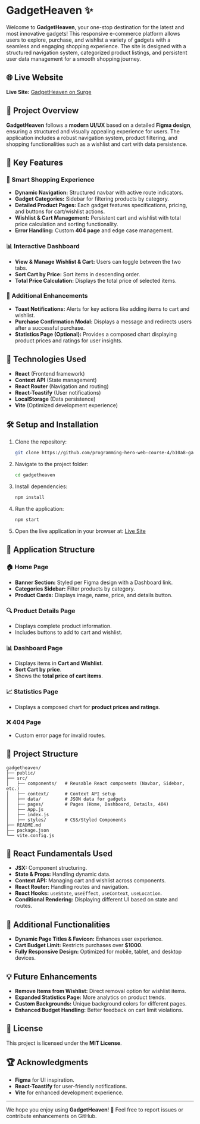 # GadgetHeaven ✨

Welcome to **GadgetHeaven**, your one-stop destination for the latest and most innovative gadgets! This responsive e-commerce platform allows users to explore, purchase, and wishlist a variety of gadgets with a seamless and engaging shopping experience. The site is designed with a structured navigation system, categorized product listings, and persistent user data management for a smooth shopping journey.

## 🌐 Live Website
**Live Site:** [GadgetHeaven on Surge](https://srk-gadget-heaven.netlify.app/)

## 📑 Project Overview
**GadgetHeaven** follows a **modern UI/UX** based on a detailed **Figma design**, ensuring a structured and visually appealing experience for users. The application includes a robust navigation system, product filtering, and shopping functionalities such as a wishlist and cart with data persistence.

## 🎯 Key Features
### 🛒 Smart Shopping Experience
- **Dynamic Navigation:** Structured navbar with active route indicators.
- **Gadget Categories:** Sidebar for filtering products by category.
- **Detailed Product Pages:** Each gadget features specifications, pricing, and buttons for cart/wishlist actions.
- **Wishlist & Cart Management:** Persistent cart and wishlist with total price calculation and sorting functionality.
- **Error Handling:** Custom **404 page** and edge case management.

### 📊 Interactive Dashboard
- **View & Manage Wishlist & Cart:** Users can toggle between the two tabs.
- **Sort Cart by Price:** Sort items in descending order.
- **Total Price Calculation:** Displays the total price of selected items.

### 🚀 Additional Enhancements
- **Toast Notifications:** Alerts for key actions like adding items to cart and wishlist.
- **Purchase Confirmation Modal:** Displays a message and redirects users after a successful purchase.
- **Statistics Page (Optional):** Provides a composed chart displaying product prices and ratings for user insights.

## 📱 Technologies Used
- **React** (Frontend framework)
- **Context API** (State management)
- **React Router** (Navigation and routing)
- **React-Toastify** (User notifications)
- **LocalStorage** (Data persistence)
- **Vite** (Optimized development experience)

## 🛠 Setup and Installation
1. Clone the repository:
   ```sh
   git clone https://github.com/programming-hero-web-course-4/b10a8-gadget-heaven-smmaksudulhaque2000.git
   ```
2. Navigate to the project folder:
   ```sh
   cd gadgetheaven
   ```
3. Install dependencies:
   ```sh
   npm install
   ```
4. Run the application:
   ```sh
   npm start
   ```
5. Open the live application in your browser at: [Live Site](https://srk-gadget-heaven.netlify.app/)

## 🎨 Application Structure
### 🏠 Home Page
- **Banner Section:** Styled per Figma design with a Dashboard link.
- **Categories Sidebar:** Filter products by category.
- **Product Cards:** Displays image, name, price, and details button.

### 🔍 Product Details Page
- Displays complete product information.
- Includes buttons to add to cart and wishlist.

### 📊 Dashboard Page
- Displays items in **Cart and Wishlist**.
- **Sort Cart by price**.
- Shows the **total price of cart items**.

### 📈 Statistics Page
- Displays a composed chart for **product prices and ratings**.

### ❌ 404 Page
- Custom error page for invalid routes.

## 📂 Project Structure
```
gadgetheaven/
├── public/
├── src/
│   ├── components/   # Reusable React components (Navbar, Sidebar, etc.)
│   ├── context/      # Context API setup
│   ├── data/         # JSON data for gadgets
│   ├── pages/        # Pages (Home, Dashboard, Details, 404)
│   ├── App.js
│   ├── index.js
│   ├── styles/       # CSS/Styled Components
├── README.md
├── package.json
└── vite.config.js
```

## 🧩 React Fundamentals Used
- **JSX:** Component structuring.
- **State & Props:** Handling dynamic data.
- **Context API:** Managing cart and wishlist across components.
- **React Router:** Handling routes and navigation.
- **React Hooks:** `useState`, `useEffect`, `useContext`, `useLocation`.
- **Conditional Rendering:** Displaying different UI based on state and routes.

## 📝 Additional Functionalities
- **Dynamic Page Titles & Favicon:** Enhances user experience.
- **Cart Budget Limit:** Restricts purchases over **$1000**.
- **Fully Responsive Design:** Optimized for mobile, tablet, and desktop devices.

## 💡 Future Enhancements
- **Remove Items from Wishlist:** Direct removal option for wishlist items.
- **Expanded Statistics Page:** More analytics on product trends.
- **Custom Backgrounds:** Unique background colors for different pages.
- **Enhanced Budget Handling:** Better feedback on cart limit violations.

## 📜 License
This project is licensed under the **MIT License**.

## 🏆 Acknowledgments
- **Figma** for UI inspiration.
- **React-Toastify** for user-friendly notifications.
- **Vite** for enhanced development experience.

---
We hope you enjoy using **GadgetHeaven**! 🚀 Feel free to report issues or contribute enhancements on GitHub.

